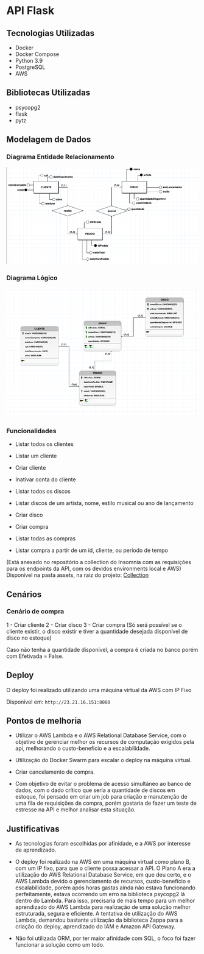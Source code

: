 # API Flask

## Tecnologias Utilizadas

* Docker
* Docker Compose
* Python 3.9
* PostgreSQL
* AWS
## Bibliotecas Utilizadas

* psycopg2
* flask
* pytz

## Modelagem de Dados

### Diagrama Entidade Relacionamento

![Diagrama Entidade Relacionamento](./assets/DER.png)

### Diagrama Lógico

![Diagrama Lógico](./assets/DL.png)

### Funcionalidades

* Listar todos os clientes
* Listar um cliente
* Criar cliente
* Inativar conta do cliente

* Listar todos os discos
* Listar discos de um artista, nome, estilo musical ou ano de lançamento
* Criar disco

* Criar compra
* Listar todas as compras
* Listar compra a partir de um id, cliente, ou período de tempo

(Está anexado no repositório a collection do Insomnia com as requisições para os endpoints da API, com os devidos environments local e AWS)
Disponível na pasta assets, na raiz do projeto: [Collection](./assets/Insomnia_2022-03-27.json)

## Cenários

### Cenário de compra

1 - Criar cliente
2 - Criar disco
3 - Criar compra (Só será possível se o cliente existir, o disco existir e tiver a quantidade desejada disponível de disco no estoque)

Caso não tenha a quantidade disponível, a compra é criada no banco porém com Efetivada = False.

## Deploy

O deploy foi realizado utilizando uma máquina virtual da AWS com IP Fixo

Disponível em: ```http://23.21.16.151:8080```
## Pontos de melhoria

* Utilizar o AWS Lambda e o AWS Relational Database Service, com o objetivo de gerenciar melhor os recursos de computação exigidos pela api, melhorando o custo-benefício e a escalabilidade.

* Utilização do Docker Swarm para escalar o deploy na máquina virtual.

* Criar cancelamento de compra.

* Com objetivo de evitar o problema de acesso simultâneo ao banco de dados, com o dado crítico que seria a quantidade de discos em estoque, foi pensado em criar um job para criação e manutenção de uma fila de requisições de compra, porém gostaria de fazer um teste de estresse na API e melhor analisar esta situação.

## Justificativas

* As tecnologias foram escolhidas por afinidade, e a AWS por interesse de aprendizado.

* O deploy foi realizado na AWS em uma máquina virtual como plano B, com um IP fixo, para que o cliente possa acessar a API. O Plano A era a utilização do AWS Relational Database Service, em que deu certo, e o AWS Lambda devido o gerenciamento de recursos, custo-benefício e escalabilidade, porém após horas gastas ainda não estava funcionando perfeitamente, estava ocorrendo um erro na biblioteca psycopg2 lá dentro do Lambda. Para isso, precisaria de mais tempo para um melhor aprendizado do AWS Lambda para realização de uma solução melhor estruturada, segura e eficiente. A tentativa de utilização do AWS Lambda, demandou bastante utilização da biblioteca Zappa para a criação do deploy, aprendizado do IAM e Amazon API Gateway.

* Não foi utilizada ORM, por ter maior afinidade com SQL, o foco foi fazer funcionar a solução como um todo.